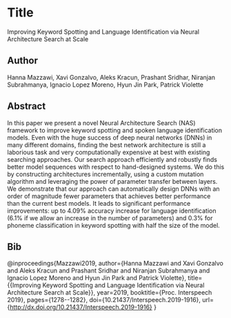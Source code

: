 # Title
Improving Keyword Spotting and Language Identification via Neural Architecture Search at Scale

## Author
Hanna Mazzawi, Xavi Gonzalvo, Aleks Kracun, Prashant Sridhar, Niranjan Subrahmanya, Ignacio Lopez Moreno, Hyun Jin Park, Patrick Violette

## Abstract
In this paper we present a novel Neural Architecture Search (NAS) framework to improve keyword spotting and spoken language identification models. Even with the huge success of deep neural networks (DNNs) in many different domains, finding the best network architecture is still a laborious task and very computationally expensive at best with existing searching approaches. Our search approach efficiently and robustly finds better model sequences with respect to hand-designed systems. We do this by constructing architectures incrementally, using a custom mutation algorithm and leveraging the power of parameter transfer between layers. We demonstrate that our approach can automatically design DNNs with an order of magnitude fewer parameters that achieves better performance than the current best models. It leads to significant performance improvements: up to 4.09% accuracy increase for language identification (6.1% if we allow an increase in the number of parameters) and 0.3% for phoneme classification in keyword spotting with half the size of the model.







## Bib
@inproceedings{Mazzawi2019,
  author={Hanna Mazzawi and Xavi Gonzalvo and Aleks Kracun and Prashant Sridhar and Niranjan Subrahmanya and Ignacio Lopez Moreno and Hyun Jin Park and Patrick Violette},
  title={{Improving Keyword Spotting and Language Identification via Neural Architecture Search at Scale}},
  year=2019,
  booktitle={Proc. Interspeech 2019},
  pages={1278--1282},
  doi={10.21437/Interspeech.2019-1916},
  url={http://dx.doi.org/10.21437/Interspeech.2019-1916}
}